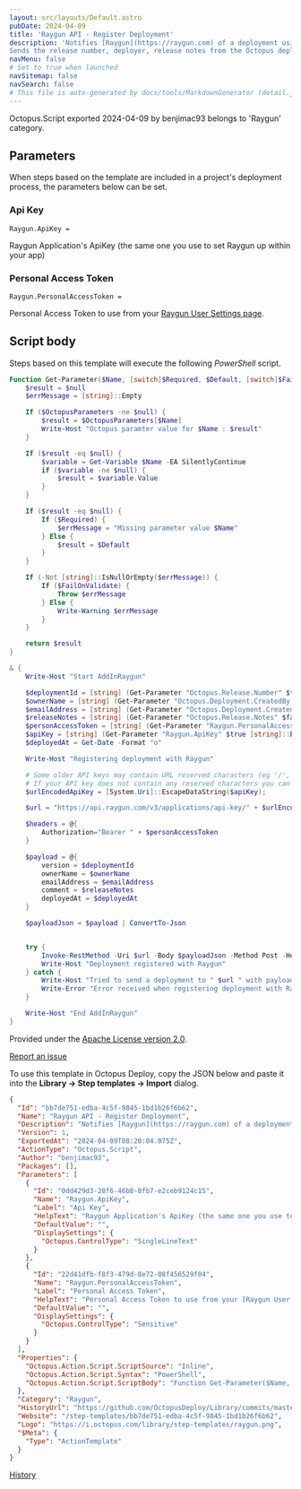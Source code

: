 ```yaml
---
layout: src/layouts/Default.astro
pubDate: 2024-04-09
title: 'Raygun API - Register Deployment'
description: 'Notifies [Raygun](https://raygun.com) of a deployment using their [Deployments API](https://raygun.com/documentation/product-guides/deployment-tracking/powershell/).
Sends the release number, deployer, release notes from the Octopus deployment.'
navMenu: false
# Set to true when launched
navSitemap: false
navSearch: false
# This file is auto-generated by docs/tools/MarkdownGenerator (detail.js)
---
```


Octopus.Script exported 2024-04-09 by benjimac93 belongs to 'Raygun' category.

## Parameters

When steps based on the template are included in a project's deployment process, the parameters below can be set.


<div class="param">

### Api Key

`Raygun.ApiKey = `

Raygun Application's ApiKey (the same one you use to set Raygun up within your app)

</div>
        
<div class="param">

### Personal Access Token

`Raygun.PersonalAccessToken = `

Personal Access Token to use from your [Raygun User Settings page](https://app.raygun.io/user).

</div>
        

## Script body

Steps based on this template will execute the following *PowerShell* script.

```powershell
Function Get-Parameter($Name, [switch]$Required, $Default, [switch]$FailOnValidate) {
    $result = $null
    $errMessage = [string]::Empty

    If ($OctopusParameters -ne $null) {
        $result = $OctopusParameters[$Name]
        Write-Host "Octopus paramter value for $Name : $result"
    }

    If ($result -eq $null) {
        $variable = Get-Variable $Name -EA SilentlyContinue
        if ($variable -ne $null) {
            $result = $variable.Value
        }
    }

    If ($result -eq $null) {
        If ($Required) {
            $errMessage = "Missing parameter value $Name"
        } Else {
            $result = $Default
        }
    } 

    If (-Not [string]::IsNullOrEmpty($errMessage)) {
        If ($FailOnValidate) {
            Throw $errMessage
        } Else {
            Write-Warning $errMessage
        }
    }

    return $result
}

& {
    Write-Host "Start AddInRaygun"

    $deploymentId = [string] (Get-Parameter "Octopus.Release.Number" $true [string]::Empty $true)
    $ownerName = [string] (Get-Parameter "Octopus.Deployment.CreatedBy.DisplayName" $true [string]::Empty $true)
    $emailAddress = [string] (Get-Parameter "Octopus.Deployment.CreatedBy.EmailAddress" $false [string]::Empty $true)
    $releaseNotes = [string] (Get-Parameter "Octopus.Release.Notes" $false [string]::Empty $true)
    $personAccessToken = [string] (Get-Parameter "Raygun.PersonalAccessToken" $true [string]::Empty $true)
    $apiKey = [string] (Get-Parameter "Raygun.ApiKey" $true [string]::Empty $true)
    $deployedAt = Get-Date -Format "o"

    Write-Host "Registering deployment with Raygun"

    # Some older API keys may contain URL reserved characters (eg '/', '=', '+') and will need to be encoded.
    # If your API key does not contain any reserved characters you can exclude the following line.
    $urlEncodedApiKey = [System.Uri]::EscapeDataString($apiKey);

    $url = "https://api.raygun.com/v3/applications/api-key/" + $urlEncodedApiKey + "/deployments"

    $headers = @{
        Authorization="Bearer " + $personAccessToken
    }

    $payload = @{
        version = $deploymentId
        ownerName = $ownerName
        emailAddress = $emailAddress
        comment = $releaseNotes
        deployedAt = $deployedAt
    }

    $payloadJson = $payload | ConvertTo-Json 


    try {
        Invoke-RestMethod -Uri $url -Body $payloadJson -Method Post -Headers $headers -ContentType "application/json" -AllowInsecureRedirect
        Write-Host "Deployment registered with Raygun"
    } catch {
        Write-Host "Tried to send a deployment to " $url " with payload " $payloadJson
        Write-Error "Error received when registering deployment with Raygun: $_"
    }

    Write-Host "End AddInRaygun"
}
```

Provided under the [Apache License version 2.0](https://github.com/OctopusDeploy/Library/blob/master/LICENSE.txt).

[Report an issue](https://github.com/OctopusDeploy/Library/issues/new?assignees=&labels=&projects=&template=bug-report.yml&title=Issue%20with%20Raygun%20API%20-%20Register%20Deployment&step-template=Raygun%20API%20-%20Register%20Deployment)

<div class="get-json">

To use this template in Octopus Deploy, copy the JSON below and paste it into the **Library → Step templates → Import** dialog.

```json
{
  "Id": "bb7de751-edba-4c5f-9845-1bd1b26f6b62",
  "Name": "Raygun API - Register Deployment",
  "Description": "Notifies [Raygun](https://raygun.com) of a deployment using their [Deployments API](https://raygun.com/documentation/product-guides/deployment-tracking/powershell/).\nSends the release number, deployer, release notes from the Octopus deployment.",
  "Version": 1,
  "ExportedAt": "2024-04-09T08:20:04.075Z",
  "ActionType": "Octopus.Script",
  "Author": "benjimac93",
  "Packages": [],
  "Parameters": [
    {
      "Id": "0dd429d3-28f6-46b8-8fb7-e2ceb9124c15",
      "Name": "Raygun.ApiKey",
      "Label": "Api Key",
      "HelpText": "Raygun Application's ApiKey (the same one you use to set Raygun up within your app)",
      "DefaultValue": "",
      "DisplaySettings": {
        "Octopus.ControlType": "SingleLineText"
      }
    },
    {
      "Id": "22d41dfb-f8f3-479d-8e72-08f456529f04",
      "Name": "Raygun.PersonalAccessToken",
      "Label": "Personal Access Token",
      "HelpText": "Personal Access Token to use from your [Raygun User Settings page](https://app.raygun.io/user).",
      "DefaultValue": "",
      "DisplaySettings": {
        "Octopus.ControlType": "Sensitive"
      }
    }
  ],
  "Properties": {
    "Octopus.Action.Script.ScriptSource": "Inline",
    "Octopus.Action.Script.Syntax": "PowerShell",
    "Octopus.Action.Script.ScriptBody": "Function Get-Parameter($Name, [switch]$Required, $Default, [switch]$FailOnValidate) {\n    $result = $null\n    $errMessage = [string]::Empty\n\n    If ($OctopusParameters -ne $null) {\n        $result = $OctopusParameters[$Name]\n        Write-Host \"Octopus paramter value for $Name : $result\"\n    }\n\n    If ($result -eq $null) {\n        $variable = Get-Variable $Name -EA SilentlyContinue\n        if ($variable -ne $null) {\n            $result = $variable.Value\n        }\n    }\n\n    If ($result -eq $null) {\n        If ($Required) {\n            $errMessage = \"Missing parameter value $Name\"\n        } Else {\n            $result = $Default\n        }\n    } \n\n    If (-Not [string]::IsNullOrEmpty($errMessage)) {\n        If ($FailOnValidate) {\n            Throw $errMessage\n        } Else {\n            Write-Warning $errMessage\n        }\n    }\n\n    return $result\n}\n\n& {\n    Write-Host \"Start AddInRaygun\"\n\n    $deploymentId = [string] (Get-Parameter \"Octopus.Release.Number\" $true [string]::Empty $true)\n    $ownerName = [string] (Get-Parameter \"Octopus.Deployment.CreatedBy.DisplayName\" $true [string]::Empty $true)\n    $emailAddress = [string] (Get-Parameter \"Octopus.Deployment.CreatedBy.EmailAddress\" $false [string]::Empty $true)\n    $releaseNotes = [string] (Get-Parameter \"Octopus.Release.Notes\" $false [string]::Empty $true)\n    $personAccessToken = [string] (Get-Parameter \"Raygun.PersonalAccessToken\" $true [string]::Empty $true)\n    $apiKey = [string] (Get-Parameter \"Raygun.ApiKey\" $true [string]::Empty $true)\n    $deployedAt = Get-Date -Format \"o\"\n\n    Write-Host \"Registering deployment with Raygun\"\n\n    # Some older API keys may contain URL reserved characters (eg '/', '=', '+') and will need to be encoded.\n    # If your API key does not contain any reserved characters you can exclude the following line.\n    $urlEncodedApiKey = [System.Uri]::EscapeDataString($apiKey);\n\n    $url = \"https://api.raygun.com/v3/applications/api-key/\" + $urlEncodedApiKey + \"/deployments\"\n\n    $headers = @{\n        Authorization=\"Bearer \" + $personAccessToken\n    }\n\n    $payload = @{\n        version = $deploymentId\n        ownerName = $ownerName\n        emailAddress = $emailAddress\n        comment = $releaseNotes\n        deployedAt = $deployedAt\n    }\n\n    $payloadJson = $payload | ConvertTo-Json \n\n\n    try {\n        Invoke-RestMethod -Uri $url -Body $payloadJson -Method Post -Headers $headers -ContentType \"application/json\" -AllowInsecureRedirect\n        Write-Host \"Deployment registered with Raygun\"\n    } catch {\n        Write-Host \"Tried to send a deployment to \" $url \" with payload \" $payloadJson\n        Write-Error \"Error received when registering deployment with Raygun: $_\"\n    }\n\n    Write-Host \"End AddInRaygun\"\n}"
  },
  "Category": "Raygun",
  "HistoryUrl": "https://github.com/OctopusDeploy/Library/commits/master/step-templates//opt/buildagent/work/75443764cd38076d/step-templates/raygun-api-register-deployment.json",
  "Website": "/step-templates/bb7de751-edba-4c5f-9845-1bd1b26f6b62",
  "Logo": "https://i.octopus.com/library/step-templates/raygun.png",
  "$Meta": {
    "Type": "ActionTemplate"
  }
}
```

[History](https://github.com/OctopusDeploy/Library/commits/master/step-templates/https://github.com/OctopusDeploy/Library/commits/master/step-templates//opt/buildagent/work/75443764cd38076d/step-templates/raygun-api-register-deployment.json)

</div>
